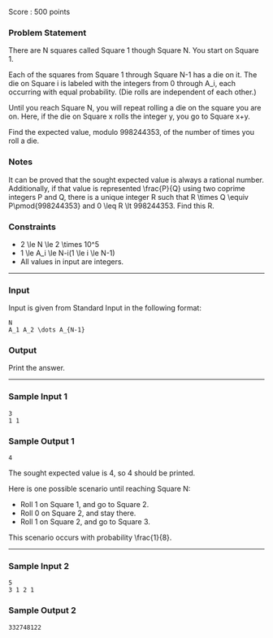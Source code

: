 Score : 500 points

### Problem Statement

There are N squares called Square 1 though Square N. You start on Square 1.

Each of the squares from Square 1 through Square N-1 has a die on it. The die on Square i is labeled with the integers from 0 through A\_i, each occurring with equal probability. (Die rolls are independent of each other.)

Until you reach Square N, you will repeat rolling a die on the square you are on. Here, if the die on Square x rolls the integer y, you go to Square x+y.

Find the expected value, modulo 998244353, of the number of times you roll a die.

### Notes

It can be proved that the sought expected value is always a rational number. Additionally, if that value is represented \frac{P}{Q} using two coprime integers P and Q, there is a unique integer R such that R \times Q \equiv P\pmod{998244353} and 0 \leq R \lt 998244353. Find this R.

### Constraints

* 2 \le N \le 2 \times 10^5
* 1 \le A\_i \le N-i(1 \le i \le N-1)
* All values in input are integers.

---

### Input

Input is given from Standard Input in the following format:

```
N
A_1 A_2 \dots A_{N-1}
```

### Output

Print the answer.

---

### Sample Input 1

```
3
1 1
```

### Sample Output 1

```
4
```

The sought expected value is 4, so 4 should be printed.

Here is one possible scenario until reaching Square N:

* Roll 1 on Square 1, and go to Square 2.
* Roll 0 on Square 2, and stay there.
* Roll 1 on Square 2, and go to Square 3.

This scenario occurs with probability \frac{1}{8}.

---

### Sample Input 2

```
5
3 1 2 1
```

### Sample Output 2

```
332748122
```